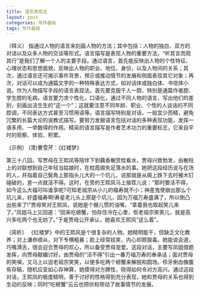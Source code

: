 ```yaml
---
title: 语言表现法
layout: post
categories: 写作基础
tags: 写作基础
---
```


〔释义〕 指通过人物的语言来刻画人物的方法；其中包括：人物的独白、双方的对话以及众多人物的交谈等形式。语言描写是表现人物的重要方法，“听其言而观其行”是我们了解一个人的主要手段。通过语言，首先能反映出人物的个性特征、心理状态和思想面貌，反映出人物的职业、地位、身份，以及人物间的关系；其次，通过语言还可揭示事件背景，预示或推动情节的发展和侧面表现其它对象；再次，对话可以成为通篇文字的一种特殊表达方式，如对话体或独白体、书信体小说。作为人物描写手段的语言表现法，首先要克服千人一腔、特别是通篇作者腔、学生腔的毛病，语言要力求个性化，口语化，通过不同人物的语言，写出他们的差别，刻画出活生生的“这一个”；这就要注意不同年龄、职业、个性的人谈话的不同腔调，不同表达方式甚至习惯用语等。语言描写特别是对话，一般宜少而精，避免冗繁的长篇大论的说教式描写。要努力发掘语言包括对话的多种表现功能，发挥一语多用、一举数得的作用。精采的语言描写是作者艺术功力的重要标志，它来自平时的观察、体验、积累。

〔示例〕 (清)曹雪芹：《红楼梦》

第三十八回，写贾母在王熙凤等陪伴下到藕香榭赏桂看水，贾母兴致勃发，由榭柱上的对联想到自己年轻当姑娘时，在枕霞阁失足落水的事。她把这段经历说与在场的人，并指着自己鬓角上那指头儿大的一个坑儿，说那就是从阁上跌下去时被木钉碰破的，差一点就活不得。这时，在旁的王熙凤马上接茬儿说：“那时要活不得，如今这么大福可叫谁享呢?可知老祖宗从小儿的福寿就不小；神差鬼使崩出那么个坑儿来，好盛福寿啊!寿星老儿头上原是个坑儿，因为万福万寿盛满了，所以倒凸出些来了!”贾母笑对王熙凤，说她是个猴儿惯的油嘴，“拿着我也取起笑儿来了。”凤姐马上又回道：“回来吃螃蟹，怕存住冷在心里，怄老祖宗笑笑儿，就是高兴多吃两个也无妨了。”于是贾母公开承认，她喜欢王熙风“这么着”。

〔简析〕 《红楼梦》中的王熙风是个很复杂的人物。她精明能干，但缺乏文化教养；对上谦恭顺从，对下专横粗暴；脸上经常挂笑，内心却颇狠毒。她能说会道，巧嘴滑舌，很会迎合贾母的欢心，所以备受贾母宠爱。这段对话，主要写凤姐借题发挥，向贾母献媚讨好。由贾母的“活不得”引出一番万福万寿的奉承话；面对贾母的笑嗔，又马上以逗老祖宗笑笑，以便多吃两个螃蟹来解脱和圆场。伶牙俐齿像腹有存稿，随机应变如心存神算，她摸得对方脾性，晓得如何令对方高兴。通过这段对话，王熙凤的极度精明，善于讨好的性格得到充分表现，她和贾母的关系也得到生动的反映；同时“吃螃蟹”云云也预伏和带动了故事情节的发展。 